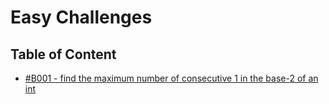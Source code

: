 # Easy Challenges

## Table of Content
* [#B001 - find the maximum number of consecutive 1 in the base-2 of an int](https://github.com/mohsen1932/javascript-coding-challenges/Beginner/B001)